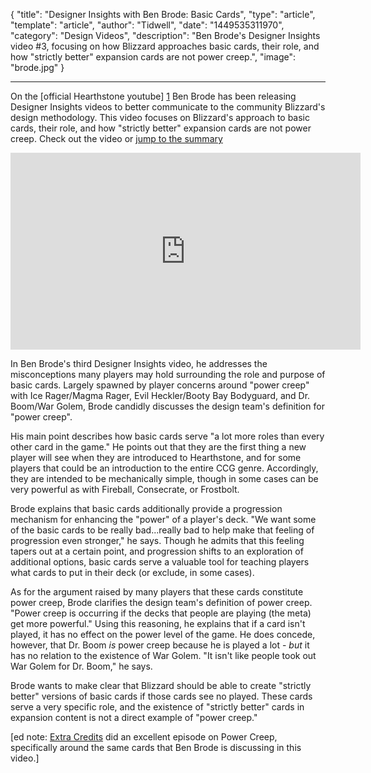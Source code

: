 
{
	"title": "Designer Insights with Ben Brode: Basic Cards",
	"type": "article",
	"template": "article",
	"author": "Tidwell",
	"date": "1449535311970",
	"category": "Design Videos",
	"description": "Ben Brode's Designer Insights video #3, focusing on how Blizzard approaches basic cards, their role, and how \"strictly better\" expansion cards are not power creep.",
	"image": "brode.jpg"
}

---

On the [official Hearthstone youtube] [1] Ben Brode has been releasing Designer Insights videos to better communicate to the community Blizzard's design methodology.  This video focuses on Blizzard's approach to basic cards, their role, and how "strictly better" expansion cards are not power creep. Check out the video or [jump to the summary][2]

<iframe width="560" height="315" src="https://www.youtube.com/embed/EGc6hAr8r6c" frameborder="0" allowfullscreen></iframe>

<a name="summary"></a>

In Ben Brode's third Designer Insights video, he addresses the misconceptions many players may hold surrounding the role and purpose of basic cards.  Largely spawned by player concerns around "power creep" with Ice Rager/Magma Rager, Evil Heckler/Booty Bay Bodyguard, and Dr. Boom/War Golem, Brode candidly discusses the design team's definition for "power creep".

His main point describes how basic cards serve "a lot more roles than every other card in the game."  He points out that they are the first thing a new player will see when they are introduced to Hearthstone, and for some players that could be an introduction to the entire CCG genre.  Accordingly, they are intended to be mechanically simple, though in some cases can be very powerful as with Fireball, Consecrate, or Frostbolt.

Brode explains that basic cards additionally provide a progression mechanism for enhancing the "power" of a player's deck. "We want some of the basic cards to be really bad...really bad to help make that feeling of progression even stronger," he says.  Though he admits that this feeling tapers out at a certain point, and progression shifts to an exploration of additional options, basic cards serve a valuable tool for teaching players what cards to put in their deck (or exclude, in some cases).

As for the argument raised by many players that these cards constitute power creep, Brode clarifies the design team's definition of power creep.  "Power creep is occurring if the decks that people are playing (the meta) get more powerful."  Using this reasoning, he explains that if a card isn't played, it has no effect on the power level of the game.  He does concede, however, that Dr. Boom *is* power creep because he is played a lot - *but* it has no relation to the existence of War Golem.  "It isn't like people took out War Golem for Dr. Boom," he says.


Brode wants to make clear that Blizzard should be able to create "strictly better" versions of basic cards if those cards see no played.  These cards serve a very specific role, and the existence of "strictly better" cards in expansion content is not a direct example of "power creep."


[ed note: [Extra Credits][3] did an excellent episode on Power Creep, specifically around the same cards that Ben Brode is discussing in this video.]

 [1]: https://www.youtube.com/channel/UCVia_crjzJylRmGq7SHTiaw "Hearthstone on Youtube"
 [2]: #summary "video summary"
 [3]: https://www.youtube.com/watch?v=Bxszx60ZwGw "Extra Credits: Power Creep in Hearthstone - What It Teaches Us About Games"


